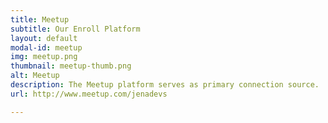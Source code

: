 ```yaml
---
title: Meetup
subtitle: Our Enroll Platform
layout: default
modal-id: meetup
img: meetup.png
thumbnail: meetup-thumb.png
alt: Meetup
description: The Meetup platform serves as primary connection source.
url: http://www.meetup.com/jenadevs

---
```

